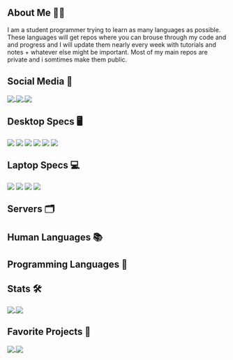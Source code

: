 ## About Me 🤦‍♂️
I am a student programmer trying to learn as many languages as possible. These languages will get repos where you can brouse through my code and and progress and I will update them nearly every week with tutorials and notes + whatever else might be important. Most of my main repos are private and i somtimes make them public.

## Social Media 📱

<a href="https://www.instagram.com/wowitswhitford">
  <img align="center" src="https://img.shields.io/badge/Instagram-E4405F?style=for-the-badge&logo=instagram&logoColor=white" />
</a>
<a href="https://www.linkedin.com/in/jesse-whitford-b110a9231/">
  <img align="center" src="https://img.shields.io/badge/LinkedIn-0077B5?style=for-the-badge&logo=linkedin&logoColor=white" />
</a>
<a href="https://github.com/WOWitsWHITFORD">
  <img align="center" src="https://img.shields.io/badge/GitHub-100000?style=for-the-badge&logo=github&logoColor=white" />
</a>

## Desktop Specs 🖥

<a>
  <img align="center" src="https://img.shields.io/badge/RTX_3070Ti-76B900?style=for-the-badge&logo=nvidia&logoColor=white" />
</a>
<a>
  <img align="center" src="https://img.shields.io/badge/ThreadRipper_1950x-ED1C24?style=for-the-badge&logo=amd&logoColor=white" />
</a>
<a>
  <img align="center" src="https://img.shields.io/badge/Vengance_RGB_PRO_32GB-ffd700?style=for-the-badge&logo=corsair&logoColor=white" />
</a>
<a>
  <img align="center" src="https://img.shields.io/badge/SN750_1TB-F0921F?style=for-the-badge&logo=western-digital&logoColor=white" />
</a>
<a>
  <img align="center" src="https://img.shields.io/badge/Blue_SSD_2TB-133c8b?style=for-the-badge&logo=western-digital&logoColor=white" />
</a>
<a>
  <img align="center" src="https://img.shields.io/badge/Black_HDD_12TB-000000?style=for-the-badge&logo=western-digital&logoColor=white" />
</a>

## Laptop Specs 💻

<a>
  <img align="center" src="https://img.shields.io/badge/Macbook_Air_2018-808080?style=for-the-badge&logo=apple&logoColor=white" />
</a>
<a>
  <img align="center" src="https://img.shields.io/badge/Dual_Core_I5-0071C5?style=for-the-badge&logo=intel&logoColor=white" />
</a>
<a>
  <img align="center" src="https://img.shields.io/badge/8GB_RAM-808080?style=for-the-badge&logo=apple&logoColor=white" />
</a>
<a>
  <img align="center" src="https://img.shields.io/badge/256GB_Flash_Storage-808080?style=for-the-badge&logo=apple&logoColor=white" />
</a>

## Servers 🗂️

## Human Languages 📚

## Programming Languages 📀

## Stats 🛠

<a href="https://github.com/WOWitsWHITFORD">
  <img align="center" src="https://github-readme-stats.vercel.app/api/top-langs/?username=WOWitsWHITFORD&langs_count=3&theme=radical&hide_border=true" />
</a>
<a href="https://github.com/WOWitsWHITFORD">
  <img align="center" src="https://github-readme-stats.vercel.app/api?username=WOWitsWHITFORD&show_icons=true&theme=radical&hide_border=true&include_all_commits=true" />
</a>

## Favorite Projects 🚧

<a href="https://github.com/WOWitsWHITFORD/Learning-Laravel">
  <img align="center" src="https://github-readme-stats.vercel.app/api/pin/?username=WOWitsWHITFORD&repo=Learning-Laravel&theme=radical&hide_border=true" />
</a>


<a href="https://github.com/WOWitsWHITFORD/WOWitsWHITFORD">
  <img align="center" src="https://github-readme-stats.vercel.app/api/pin/?username=WOWitsWHITFORD&repo=WOWitsWHITFORD&theme=radical&hide_border=true" />
</a>    
